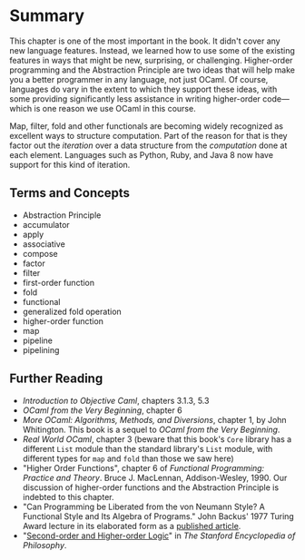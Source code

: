 # Summary

This chapter is one of the most important in the book. It didn't cover any new
language features. Instead, we learned how to use some of the existing features
in ways that might be new, surprising, or challenging. Higher-order programming
and the Abstraction Principle are two ideas that will help make you a better
programmer in any language, not just OCaml. Of course, languages do vary in the
extent to which they support these ideas, with some providing significantly less
assistance in writing higher-order code&mdash;which is one reason we use OCaml
in this course.

Map, filter, fold and other functionals are becoming widely recognized as
excellent ways to structure computation. Part of the reason for that is they
factor out the *iteration* over a data structure from the *computation* done at
each element. Languages such as Python, Ruby, and Java 8 now have support for
this kind of iteration.

## Terms and Concepts

* Abstraction Principle
* accumulator
* apply
* associative
* compose
* factor
* filter
* first-order function
* fold
* functional
* generalized fold operation
* higher-order function
* map
* pipeline
* pipelining

## Further Reading

* *Introduction to Objective Caml*, chapters 3.1.3, 5.3
* *OCaml from the Very Beginning*, chapter 6
* *More OCaml: Algorithms, Methods, and Diversions*, chapter 1, by John
  Whitington. This book is a sequel to *OCaml from the Very Beginning*.
* *Real World OCaml*, chapter 3 (beware that this book's `Core` library has a
  different `List` module than the standard library's `List` module, with
  different types for `map` and `fold` than those we saw here)
* "Higher Order Functions", chapter 6 of *Functional Programming: Practice and
  Theory*. Bruce J. MacLennan, Addison-Wesley, 1990. Our discussion of
  higher-order functions and the Abstraction Principle is indebted to this
  chapter.
* "Can Programming be Liberated from the von Neumann Style? A Functional Style
  and Its Algebra of Programs." John Backus' 1977 Turing Award lecture in its
  elaborated form as a [published article][backus-turing].
* "[Second-order and Higher-order Logic][solhol]" in *The Stanford Encyclopedia
  of Philosophy*.

[solhol]:  http://plato.stanford.edu/entries/logic-higher-order/
[backus-turing]: https://dl.acm.org/doi/pdf/10.1145/359576.359579
